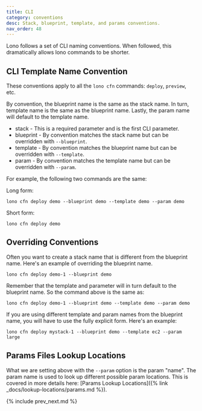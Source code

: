 ```yaml
---
title: CLI
category: conventions
desc: Stack, blueprint, template, and params conventions.
nav_order: 48
---
```


Lono follows a set of CLI naming conventions. When followed, this dramatically allows lono commands to be shorter.

## CLI Template Name Convention

These conventions apply to all the `lono cfn` commands: `deploy`, `preview`, etc.

By convention, the blueprint name is the same as the stack name. In turn, template name is the same as the blueprint name.  Lastly, the param name will default to the template name.

* stack - This is a required parameter and is the first CLI parameter.
* blueprint - By convention matches the stack name but can be overridden with `--blueprint`.
* template - By convention matches the blueprint name but can be overridden with `--template`.
* param - By convention matches the template name but can be overridden with `--param`.

For example, the following two commands are the same:

Long form:

    lono cfn deploy demo --blueprint demo --template demo --param demo

Short form:

    lono cfn deploy demo

## Overriding Conventions

Often you want to create a stack name that is different from the blueprint name. Here's an example of overriding the blueprint name.

    lono cfn deploy demo-1 --blueprint demo

Remember that the template and parameter will in turn default to the blueprint name. So the command above is the same as:

    lono cfn deploy demo-1 --blueprint demo --template demo --param demo

If you are using different template and param names from the blueprint name, you will have to use the fully explicit form. Here's an example:

    lono cfn deploy mystack-1 --blueprint demo --template ec2 --param large

## Params Files Lookup Locations

What we are setting above with the `--param` option is the param "name". The param name is used to look up different possible param locations. This is covered in more details here: [Params Lookup Locations]({% link _docs/lookup-locations/params.md %}).

{% include prev_next.md %}
